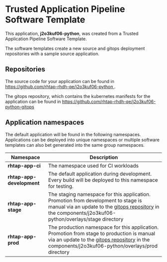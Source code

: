 # Trusted Application Pipeline Software Template

This application, **j2o3kuf06-python**, was created from a Trusted Application Pipeline Software Template.

The software templates create a new source and gitops deployment repositories with a sample source application. 

## Repositories

The source code for your application can be found in [https://github.com/rhtap-rhdh-qe/j2o3kuf06-python ](https://github.com/rhtap-rhdh-qe/j2o3kuf06-python ).
 
The gitops repository, which contains the kubernetes manifests for the application can be found in 
[https://github.com/rhtap-rhdh-qe/j2o3kuf06-python-gitops ](https://github.com/rhtap-rhdh-qe/j2o3kuf06-python-gitops ) 

## Application namespaces 

The default application will be found in the following namespaces. Applications can be deployed into unique namespaces or multiple software templates can also bet generated into the same group namespaces.  

|  Namespace   |  Description   |  
| -------- | -------- |
| **rhtap-app-ci** | The namespace used for CI workloads |
| **rhtap-app-development** | The default application during development. Every build will be deployed to this namespace for testing. |
| **rhtap-app-stage** | The staging namespace for this application. Promotion from development to stage is manual via an update to the [gitops repository](https://github.com/rhtap-rhdh-qe/j2o3kuf06-python-gitops ) in the components/j2o3kuf06-python/overlays/stage directory |
| **rhtap-app-prod** | The production namespace for this application. Promotion from stage to production is manual via an update to the [gitops repository](https://github.com/rhtap-rhdh-qe/j2o3kuf06-python-gitops ) in the components/j2o3kuf06-python/overlays/prod directory |
